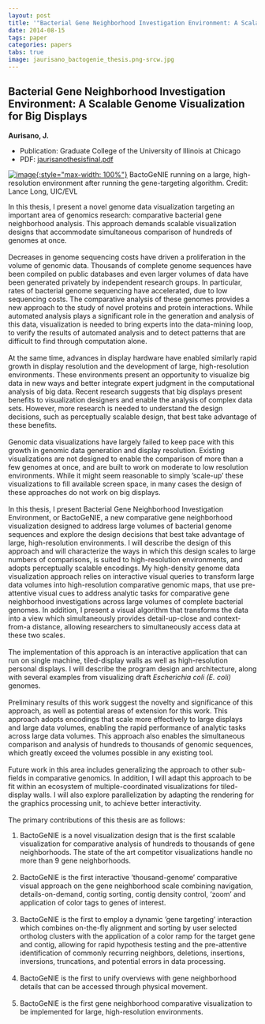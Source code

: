 ```yaml
---
layout: post
title: '"Bacterial Gene Neighborhood Investigation Environment: A Scalable Genome Visualization for Big Displays"'
date: 2014-08-15
tags: paper
categories: papers
tabs: true
image: jaurisano_bactogenie_thesis.png-srcw.jpg
---
```


## Bacterial Gene Neighborhood Investigation Environment: A Scalable Genome Visualization for Big Displays
**Aurisano, J.**
- Publication: Graduate College of the University of Illinois at Chicago
- PDF: [jaurisanothesisfinal.pdf](/documents/jaurisanothesisfinal.pdf)


[![image](https://www.evl.uic.edu/output/originals/jaurisano_bactogenie_thesis.png-srcw.jpg){:style="max-width: 100%"}](https://www.evl.uic.edu/output/originals/jaurisano_bactogenie_thesis.png-srcw.jpg)
BactoGeNIE running on a large, high-resolution environment after running the gene-targeting algorithm.
Credit: Lance Long, UIC/EVL

In this thesis, I present a novel genome data visualization targeting an important area of genomics research: comparative bacterial gene neighborhood analysis. This approach demands scalable visualization designs that accommodate simultaneous comparison of hundreds of genomes at once.<br><br>
Decreases in genome sequencing costs have driven a proliferation in the volume of genomic data. Thousands of complete genome sequences have been compiled on public databases and even larger volumes of data have been generated privately by independent research groups. In particular, rates of bacterial genome sequencing have accelerated, due to low sequencing costs. The comparative analysis of these genomes provides a new approach to the study of novel proteins and protein interactions. While automated analysis plays a significant role in the generation and analysis of this data, visualization is needed to bring experts into the data-mining loop, to verify the results of automated analysis and to detect patterns that are difficult to find through computation alone.<br><br>
At the same time, advances in display hardware have enabled similarly rapid growth in display resolution and the development of large, high-resolution environments. These environments present an opportunity to visualize big data in new ways and better integrate expert judgment in the computational analysis of big data. Recent research suggests that big displays present benefits to visualization designers and enable the analysis of complex data sets. However, more research is needed to understand the design decisions, such as perceptually scalable design, that best take advantage of these benefits.<br><br>
Genomic data visualizations have largely failed to keep pace with this growth in genomic data generation and display resolution. Existing visualizations are not designed to enable the comparison of more than a few genomes at once, and are built to work on moderate to low resolution environments. While it might seem reasonable to simply &rsquo;scale-up&rsquo; these visualizations to fill available screen space, in many cases the design of these approaches do not work on big displays.<br><br>
In this thesis, I present Bacterial Gene Neighborhood Investigation Environment, or BactoGeNIE, a new comparative gene neighborhood visualization designed to address large volumes of bacterial genome sequences and explore the design decisions that best take advantage of large, high-resolution environments. I will describe the design of this approach and will characterize the ways in which this design scales to large numbers of comparisons, is suited to high-resolution environments, and adopts perceptually scalable encodings. My high-density genome data visualization approach relies on interactive visual queries to transform large data volumes into high-resolution comparative genomic maps, that use pre-attentive visual cues to address analytic tasks for comparative gene neighborhood investigations across large volumes of complete bacterial genomes. In addition, I present a visual algorithm that transforms the data into a view which simultaneously provides detail-up-close and context-from-a distance, allowing researchers to simultaneously access data at these two scales.<br><br>
The implementation of this approach is an interactive application that can run on single machine, tiled-display walls as well as high-resolution personal displays. I will describe the program design and architecture, along with several examples from visualizing draft <i>Escherichia coli (E. coli)</i> genomes.<br><br>
Preliminary results of this work suggest the novelty and significance of this approach, as well as potential areas of extension for this work. This approach adopts encodings that scale more effectively to large displays and large data volumes, enabling the rapid performance of analytic tasks across large data volumes. This approach also enables the simultaneous comparison and analysis of hundreds to thousands of genomic sequences, which greatly exceed the volumes possible in any existing tool.<br><br>
Future work in this area includes generalizing the approach to other sub-fields in comparative genomics. In addition, I will adapt this approach to be fit within an ecosystem of multiple-coordinated visualizations for tiled-display walls. I will also explore parallelization by adapting the rendering for the graphics processing unit, to achieve better interactivity.<br><br>
The primary contributions of this thesis are as follows:<br>
1) BactoGeNIE is a novel visualization design that is the first scalable visualization for comparative analysis of hundreds to thousands of gene neighborhoods. The state of the art competitor visualizations handle no more than 9 gene neighborhoods.<br><br>
2) BactoGeNIE is the first interactive &rsquo;thousand-genome&rsquo; comparative visual approach on the gene neighborhood scale combining navigation, details-on-demand, contig sorting, contig density control, ‘zoom’ and application of color tags to genes of interest.<br><br>
3) BactoGeNIE is the first to employ a dynamic &rsquo;gene targeting&rsquo; interaction which combines on-the-fly alignment and sorting by user selected ortholog clusters with the application of a color ramp for the target gene and contig, allowing for rapid hypothesis testing and the pre-attentive identification of commonly recurring neighbors, deletions, insertions, inversions, truncations, and potential errors in data processing.<br><br>
4) BactoGeNIE is the first to unify overviews with gene neighborhood details that can be accessed through physical movement.<br><br>
5) BactoGeNIE is the first gene neighborhood comparative visualization to be implemented for large, high-resolution environments.